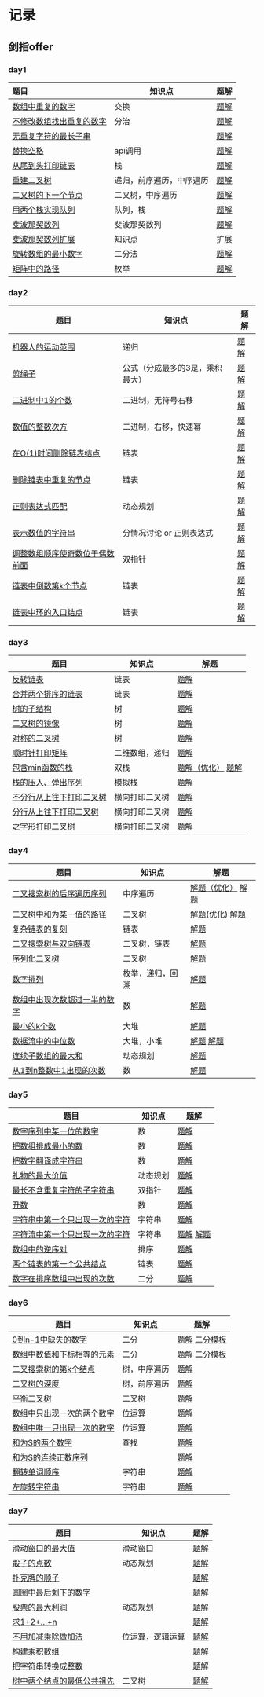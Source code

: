 # 记录

## 剑指offer

### day1

| 题目                                                         | 知识点                   | 题解                                             |
| :----------------------------------------------------------- | ------------------------ | ------------------------------------------------ |
| [数组中重复的数字](https://leetcode-cn.com/problems/shu-zu-zhong-zhong-fu-de-shu-zi-lcof/) | 交换                     | [题解](/sword/offer/day1/FindRepeatNumber.java) |
| [不修改数组找出重复的数字](https://www.acwing.com/problem/content/15/) | 分治                     | [题解](/sword/offer/day1/DuplicateInArray.java) |
| [无重复字符的最长子串](https://leetcode-cn.com/problems/longest-substring-without-repeating-characters/) |                          | [题解](/sword/offer/day1/SearchArray.java)      |
| [替换空格](https://leetcode-cn.com/problems/ti-huan-kong-ge-lcof/) | api调用                  | [题解](/sword/offer/day1/ReplaceSpaces.java)    |
| [从尾到头打印链表](https://leetcode-cn.com/problems/cong-wei-dao-tou-da-yin-lian-biao-lcof/) | 栈                       | [题解](sword/offer/day1/ReplaceSpaces.java)      |
| [重建二叉树](https://leetcode-cn.com/problems/zhong-jian-er-cha-shu-lcof/) | 递归，前序遍历，中序遍历 | [题解](sword/offer/day1/BuildTree.java)          |
| [二叉树的下一个节点](https://www.acwing.com/problem/content/description/31/) | 二叉树，中序遍历         | [题解](sword/offer/day1/InorderSuccessor.java)   |
| [用两个栈实现队列](https://leetcode-cn.com/problems/yong-liang-ge-zhan-shi-xian-dui-lie-lcof/) | 队列，栈                 | [题解](sword/offer/day1/MyQueue.java)            |
| [斐波那契数列](https://www.acwing.com/problem/content/19/)   | 斐波那契数列             | [题解](sword/offer/day1/Fibonacci.java)          |
| [斐波那契数列扩展](https://www.acwing.com/blog/content/25/)  | 知识点                   | 扩展                                             |
| [旋转数组的最小数字](https://www.acwing.com/problem/content/20/) | 二分法                   | [题解](sword/offer/day1/FindMin.java)            |
| [矩阵中的路径](https://www.acwing.com/problem/content/21/)   | 枚举                     | [题解](sword/offer/day1/HasPath.java)            |



### day2

| 题目                                                         | 知识点                          | 题解                                                 |
| ------------------------------------------------------------ | ------------------------------- | ---------------------------------------------------- |
| [机器人的运动范围](https://leetcode-cn.com/problems/ji-qi-ren-de-yun-dong-fan-wei-lcof) | 递归                            | [题解](sword/offer/day2/MovingCount.java)            |
| [剪绳子](https://leetcode-cn.com/problems/jian-sheng-zi-lcof/) | 公式（分成最多的3是，乘积最大） | [题解](sword/offer/day2/MaxProductAfterCutting.java) |
| [二进制中1的个数](https://leetcode-cn.com/problems/er-jin-zhi-zhong-1de-ge-shu-lcof/) | 二进制，无符号右移              | [题解](sword/offer/day2/NumberOf1.java)              |
| [数值的整数次方](https://leetcode-cn.com/problems/shu-zhi-de-zheng-shu-ci-fang-lcof/) | 二进制，右移，快速幂            | [题解](sword/offer/day2/Power.java)                  |
| [在O(1)时间删除链表结点](https://www.acwing.com/problem/content/85/) | 链表                            | [题解](sword/offer/day2/DeleteNode.java)             |
| [删除链表中重复的节点](https://www.acwing.com/problem/content/27/) | 链表                            | [题解](sword/offer/day2/DeleteDuplication.java)      |
| [正则表达式匹配](https://www.acwing.com/problem/content/28/) | 动态规划                        | [题解](sword/offer/day2/IsMatch.java)                |
| [表示数值的字符串](https://www.acwing.com/problem/content/29/) | 分情况讨论 or 正则表达式        | [题解](sword/offer/day2/IsNumber.java)               |
| [调整数组顺序使奇数位于偶数前面](https://www.acwing.com/problem/content/30/) | 双指针                          | [题解](sword/offer/day2/ReOrderArray.java)           |
| [链表中倒数第k个节点](https://www.acwing.com/problem/content/32/) | 链表                            | [题解](sword/offer/day2/FindKthToTail.java)          |
| [链表中环的入口结点](https://www.acwing.com/problem/content/86/) | 链表                            | [题解](sword/offer/day2/EntryNodeOfLoop.java)        |



### day3

| 题目                                                         | 知识点         | 解题                                                         |
| ------------------------------------------------------------ | -------------- | ------------------------------------------------------------ |
| [反转链表](https://www.acwing.com/problem/content/33/)       | 链表           | [题解](sword/offer/day3/ReverseList.java)                    |
| [合并两个排序的链表](https://www.acwing.com/problem/content/34/) | 链表           | [题解](sword/offer/day3/HasSubtree.java)                     |
| [树的子结构](https://www.acwing.com/problem/content/35/)     | 树             | [题解](sword/offer/day3/HasSubtree.java)                     |
| [二叉树的镜像](https://www.acwing.com/problem/content/37/)   | 树             | [题解](sword/offer/day3/Mirror.java)                         |
| [对称的二叉树](https://www.acwing.com/problem/content/38/)   | 树             | [题解](sword/offer/day3/IsSymmetric.java)                    |
| [顺时针打印矩阵](https://www.acwing.com/problem/content/39/) | 二维数组，递归 | [题解](sword/offer/day3/PrintMatrix.java)                    |
| [包含min函数的栈](https://www.acwing.com/problem/content/90/) | 双栈           | [题解（优化）](sword/offer/day3/MinStack2.java) [题解](sword/offer/day3/MinStack.java) |
| [栈的压入、弹出序列](https://www.acwing.com/problem/content/40/) | 模拟栈         | [题解](sword/offer/day3/IsPopOrder.java)                     |
| [不分行从上往下打印二叉树](https://www.acwing.com/problem/content/41/) | 横向打印二叉树 | [题解](sword/offer/day3/PrintFromTopToBottom1.java)          |
| [分行从上往下打印二叉树](https://www.acwing.com/problem/content/42/) | 横向打印二叉树 | [题解](sword/offer/day3/PrintFromTopToBottom2.java)          |
| [之字形打印二叉树](https://www.acwing.com/problem/content/43/) | 横向打印二叉树 | [题解](sword/offer/day3/PrintFromTopToBottom3.java)          |



### day4

| 题目                                                         | 知识点           | 解题                                                         |
| ------------------------------------------------------------ | ---------------- | ------------------------------------------------------------ |
| [二叉搜索树的后序遍历序列](https://www.acwing.com/problem/content/44/) | 中序遍历         | [解题（优化）](sword/offer/day4/VerifySequenceOfBST2.java)  [解题](sword/offer/day4/VerifySequenceOfBST.java) |
| [二叉树中和为某一值的路径](https://www.acwing.com/problem/content/45/) | 二叉树           | [解题(优化)](sword/offer/day4/FindPath2.java)  [解题](sword/offer/day4/FindPath.java) |
| [复杂链表的复刻](https://www.acwing.com/problem/content/89/) | 链表             | [解题](sword/offer/day4/CopyRandomList.java)                 |
| [二叉搜索树与双向链表](https://www.acwing.com/problem/content/87/) | 二叉树，链表     | [解题](sword/offer/day4/Convert.java)                        |
| [序列化二叉树](https://www.acwing.com/problem/content/46/)   | 二叉树           | [解题](sword/offer/day4/Serialize.java)                      |
| [数字排列](https://www.acwing.com/problem/content/47/)       | 枚举，递归，回溯 | [解题](sword/offer/day4/Permutation.java)                    |
| [数组中出现次数超过一半的数字](https://www.acwing.com/problem/content/48/) | 数               | [解题](sword/offer/day4/MoreThanHalfNum.java)                |
| [最小的k个数](https://www.acwing.com/problem/content/49/)    | 大堆             | [解题](sword/offer/day4/GetLeastNumbers.java)                |
| [数据流中的中位数](https://www.acwing.com/problem/content/88/) | 大堆，小堆       | [解题](sword/offer/day4/GetMedianAndInsert.java)  [解题](sword/offer/day4/GetMedianAndInsert2.java) |
| [连续子数组的最大和](https://www.acwing.com/problem/content/50/) | 动态规划         | [解题](sword/offer/day4/MaxSubArray.java)                    |
| [从1到n整数中1出现的次数](https://www.acwing.com/problem/content/51/) | 数               | [解题](sword/offer/day4/NumberOf1Between1AndN.java)          |



### day5

| 题目                                                         | 知识点   | 题解                                                         |
| ------------------------------------------------------------ | -------- | ------------------------------------------------------------ |
| [数字序列中某一位的数字](https://www.acwing.com/problem/content/52/) | 数       | [题解](sword/offer/day5/DigitAtIndex.java)                   |
| [把数组排成最小的数](https://www.acwing.com/problem/content/54/) | 数       | [题解](sword/offer/day5/PrintMinNumber.java)                 |
| [把数字翻译成字符串](https://www.acwing.com/problem/content/55/) | 数       | [题解](sword/offer/day5/GetTranslationCount.java)            |
| [礼物的最大价值](https://www.acwing.com/problem/content/56/) | 动态规划 | [题解](sword/offer/day5/GetMaxValue.java)                    |
| [最长不含重复字符的子字符串](https://www.acwing.com/problem/content/57/) | 双指针   | [题解](sword/offer/day5/LongestSubstringWithoutDuplication.java) |
| [丑数](https://www.acwing.com/problem/content/description/58/) | 数       | [题解](sword/offer/day5/GetUglyNumber.java)                  |
| [字符串中第一个只出现一次的字符](https://www.acwing.com/problem/content/59/) | 字符串   | [题解](sword/offer/day5/FirstNotRepeatingChar.java)          |
| [字符流中第一个只出现一次的字符](https://www.acwing.com/problem/content/60/) | 字符串   | [题解](sword/offer/day5/FirstAppearingOnceAndInsert.java)   [解题](sword/offer/day4/FirstAppearingOnceAndInsert5.java) |
| [数组中的逆序对](https://www.acwing.com/problem/content/61/) | 排序     | [题解](sword/offer/day5/InversePairs.java)                   |
| [两个链表的第一个公共结点](https://www.acwing.com/problem/content/62/) | 链表     | [题解](sword/offer/day5/FindFirstCommonNode.java)            |
| [数字在排序数组中出现的次数](https://www.acwing.com/problem/content/63/) | 二分     | [题解](sword/offer/day5/GetNumberOfK.java)                   |



### day6

| 题目                                                         | 知识点       | 题解                                                         |
| ------------------------------------------------------------ | ------------ | ------------------------------------------------------------ |
| [0到n-1中缺失的数字](https://www.acwing.com/problem/content/64/) | 二分         | [题解](sword/offer/day6/GetMissingNumber.java)   [二分模板](https://www.acwing.com/blog/content/31/) |
| [数组中数值和下标相等的元素](https://www.acwing.com/problem/content/65/) | 二分         | [题解](sword/offer/day6/GetNumberSameAsIndex.java)  [二分模板](https://www.acwing.com/blog/content/31/) |
| [二叉搜索树的第k个结点](https://www.acwing.com/problem/content/66/) | 树，中序遍历 | [题解](sword/offer/day6/KthNode.java)                        |
| [二叉树的深度](https://www.acwing.com/problem/content/67/)   | 树，前序遍历 | [题解](sword/offer/day6/TreeDepth.java)                      |
| [平衡二叉树](https://www.acwing.com/problem/content/68/)     | 二叉树       | [题解](sword/offer/day6/IsBalanced.java)                     |
| [数组中只出现一次的两个数字](https://www.acwing.com/problem/content/69/) | 位运算       | [题解](sword/offer/day6/FindNumsAppearOnce.java)             |
| [数组中唯一只出现一次的数字](https://www.acwing.com/problem/content/70/) | 位运算       | [题解](sword/offer/day6/FindNumberAppearingOnce.java)        |
| [和为S的两个数字](https://www.acwing.com/problem/content/71/) | 查找         | [题解](sword/offer/day6/FindNumbersWithSum.java)             |
| [和为S的连续正数序列](https://www.acwing.com/problem/content/72/) |              | [题解](sword/offer/day6/FindContinuousSequence.java)         |
| [翻转单词顺序](https://www.acwing.com/problem/content/73/)   | 字符串       | [题解](sword/offer/day6/ReverseWords.java)                   |
| [左旋转字符串](https://www.acwing.com/problem/content/74/)   | 字符串       | [题解](sword/offer/day6/LeftRotateString.java)               |



### day7

| 题目                                                         | 知识点           | 题解                                               |
| ------------------------------------------------------------ | ---------------- | -------------------------------------------------- |
| [滑动窗口的最大值](https://www.acwing.com/problem/content/75/) | 滑动窗口         | [题解](sword/offer/day7/MaxInWindows.java)         |
| [骰子的点数](https://www.acwing.com/problem/content/76/)     | 动态规划         | [题解](sword/offer/day7/NumberOfDice.java)         |
| [扑克牌的顺子](https://www.acwing.com/problem/content/77/)   |                  | [题解](sword/offer/day7/IsContinuous.java)         |
| [圆圈中最后剩下的数字](https://www.acwing.com/problem/content/78/) |                  | [题解](sword/offer/day7/.java)                     |
| [股票的最大利润](https://www.acwing.com/problem/content/79/) | 动态规划         | [题解](sword/offer/day7/MaxDiff.java)              |
| [求1+2+…+n](https://www.acwing.com/problem/content/80/)      |                  | [题解](sword/offer/day7/.java)                     |
| [不用加减乘除做加法](https://www.acwing.com/problem/content/description/81/) | 位运算，逻辑运算 | [题解](sword/offer/day7/Add.java)                  |
| [构建乘积数组](https://www.acwing.com/problem/content/82/)   |                  | [题解](sword/offer/day7/Multiply.java)             |
| [把字符串转换成整数](https://www.acwing.com/problem/content/83/) |                  | [题解](sword/offer/day7/StrToInt.java)             |
| [树中两个结点的最低公共祖先](https://www.acwing.com/problem/content/84/) | 二叉树           | [题解](sword/offer/day7/LowestCommonAncestor.java) |

